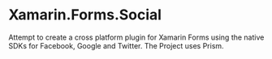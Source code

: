 # Xamarin.Forms.Social
Attempt to create a cross platform plugin for Xamarin Forms using the native SDKs for Facebook, Google and Twitter. The Project uses Prism.
